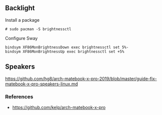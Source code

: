 
## Backlight

Install a package
```
# sudo pacman -S brightnessctl
```

Configure Sway
```
bindsym XF86MonBrightnessDown exec brightnessctl set 5%-
bindsym XF86MonBrightnessUp exec brightnessctl set +5%
```

## Speakers

https://github.com/hg8/arch-matebook-x-pro-2019/blob/master/guide-fix-matebook-x-pro-speakers-linux.md

### References
- https://github.com/kelp/arch-matebook-x-pro
